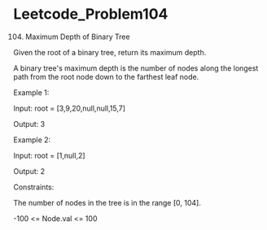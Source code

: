 # Leetcode_Problem104


104. Maximum Depth of Binary Tree


Given the root of a binary tree, return its maximum depth.



A binary tree's maximum depth is the number of nodes along the longest path from the root node down to the farthest leaf node.

 

Example 1:


Input: root = [3,9,20,null,null,15,7]


Output: 3



Example 2:

Input: root = [1,null,2]


Output: 2
 

Constraints:



The number of nodes in the tree is in the range [0, 104].



-100 <= Node.val <= 100
















